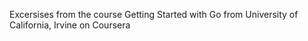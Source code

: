 Excersises from the course Getting Started with Go from University of California, Irvine on Coursera
